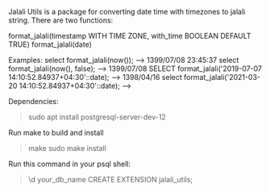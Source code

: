 Jalali Utils is a package for converting date time with timezones to jalali string.
There are two functions:

format_jalali(timestamp WITH TIME ZONE, with_time BOOLEAN DEFAULT TRUE)
format_jalali(date)

Examples:
select format_jalali(now()); -->   1399/07/08 23:45:37
select format_jalali(now(), false); -->   1399/07/08
SELECT format_jalali('2019-07-07 14:10:52.84937+04:30'::date); -->  1398/04/16
select format_jalali('2021-03-20 14:10:52.84937+04:30'::date); -->


Dependencies:
> sudo apt install postgresql-server-dev-12

Run make to build and install
> make
> sudo make install

Run this command in your psql shell:
> \d your_db_name
> CREATE EXTENSION jalali_utils;
